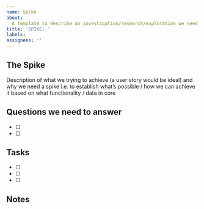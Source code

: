```yaml
---
name: Spike
about:
  A template to describe an investigation/research/exploration we need to do to understand what / how to acheive a desired feature or outcome or solve a specific problem etc. 
title: 'SPIKE: '
labels: 
assignees: ''
---
```


## The Spike

Description of what we trying to achieve (a user story would be ideal) and why we need a spike i.e. to establish what’s possible / how we can achieve it based on what functionality / data in core  

## Questions we need to answer

- [ ] 
- [ ] 

## Tasks

- [ ] 
- [ ]
- [ ] 

## Notes
